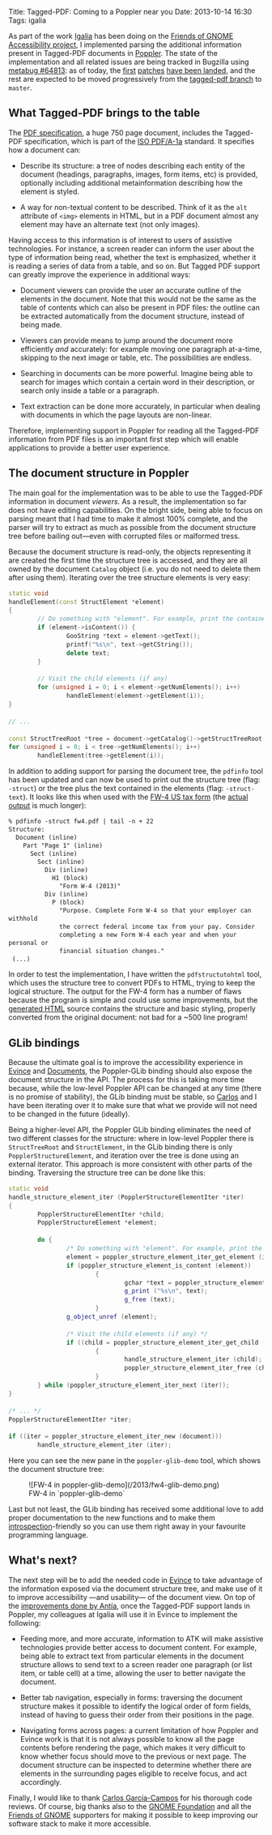 Title: Tagged-PDF: Coming to a Poppler near you
Date: 2013-10-14 16:30
Tags: igalia

As part of the work [Igalia](http://igalia.com) has been doing on the [Friends of GNOME
Accessibility project](http://www.gnome.org/news/2013/02/call-for-bids-for-gnome-accessibility-work/),
I implemented parsing the additional
information present in Tagged-PDF documents in
[Poppler](http://poppler.freedesktop.org/). The state of the implementation
and all related issues are being tracked in Bugzilla using [metabug
\#64813](https://bugs.freedesktop.org/show_bug.cgi?id=64813): as of today, the
[first](http://cgit.freedesktop.org/poppler/poppler/commit/?id=e04cabd878a0fd84faa5178f423fd828d010b664)
[patches](http://cgit.freedesktop.org/poppler/poppler/commit/?id=402ee8b4e31630a42a0a38db1d39164cc5789f3c)
[have been landed](http://cgit.freedesktop.org/poppler/poppler/commit/?id=45e0fe56985f34e695c99a2f6ec1ffe14e239b9e), 
and the rest are expected to be moved progressively from
the [tagged-pdf
branch](http://cgit.freedesktop.org/poppler/poppler/log/?h=tagged-pdf)
to `master`. 


## What Tagged-PDF brings to the table

The [PDF specification](https://www.adobe.com/devnet/pdf/pdf_reference.html),
a huge 750 page document, includes the Tagged-PDF specification, which
is part of the [ISO PDF/A-1a](http://en.wikipedia.org/wiki/PDF/A#PDF.2FA-1)
standard. It specifies how a document can:

* Describe its structure: a tree of nodes describing each entity of the
  document (headings, paragraphs, images, form items, etc) is provided,
  optionally including additional metainformation describing how the
  element is styled.

* A way for non-textual content to be described. Think of it as the `alt`
  attribute of `<img>` elements in HTML, but in a PDF document almost any
  element may have an alternate text (not only images).

Having access to this information is of interest to users of assistive technologies.
For instance, a screen reader can inform the user about the type of information being read,
whether the text is emphasized, whether it is reading a series of data from a table,
and so on. But Tagged PDF support can greatly improve the experience in additional ways:

* Document viewers can provide the user an accurate outline of the elements
  in the document. Note that this would not be the same as the table of
  contents which can also be present in PDF files: the outline can be
  extracted automatically from the document structure, instead of being
  made.

* Viewers can provide means to jump around the document more efficiently
  *and* accurately: for example moving one paragraph at-a-time, skipping
  to the next image or table, etc. The possibilities are endless.

* Searching in documents can be more powerful. Imagine being able to
  search for images which contain a certain word in their description,
  or search only inside a table or a paragraph.

* Text extraction can be done more accurately, in particular when dealing
  with documents in which the page layouts are non-linear.

Therefore, implementing support in Poppler for reading all the Tagged-PDF
information from PDF files is an important first step which will enable
applications to provide a better user experience.


## The document structure in Poppler

The main goal for the implementation was to be able to use the Tagged-PDF
information in document *viewers*. As a result, the implementation so far
does not have editing capabilities. On the bright side, being able to focus
on parsing meant that I had time to make it almost 100% complete, and the
parser will try to extract as much as possible from the document structure
tree before bailing out—even with corrupted files or malformed tress.

Because the document structure is read-only, the objects representing it
are created the first time the structure tree is accessed, and they are
all owned by the document `Catalog` object (i.e. you do not need to delete
them after using them). Iterating over the tree structure elements is
very easy:

```cpp
static void
handleElement(const StructElement *element)
{
        // Do something with "element". For example, print the contained text.
        if (element->isContent()) {
                GooString *text = element->getText();
                printf("%s\n", text->getCString());
                delete text;
        }

        // Visit the child elements (if any)
        for (unsigned i = 0; i < element->getNumElements(); i++)
                handleElement(element->getElement(i));
}

// ...

const StructTreeRoot *tree = document->getCatalog()->getStructTreeRoot();
for (unsigned i = 0; i < tree->getNumElements(); i++)
        handleElement(tree->getElement(i));
```

In addition to adding support for parsing the document tree, the `pdfinfo`
tool has been updated and can now be used to print out the structure tree
(flag: `-struct`) or the tree plus the text contained in the elements
(flag: `-struct-text`). It looks like this when used with the [FW-4 US
tax form](http://www.irs.gov/pub/irs-pdf/fw4.pdf) (the [actual
output](/2013/fw4-struct-text.txt) is much longer):

```
% pdfinfo -struct fw4.pdf | tail -n + 22
Structure:
  Document (inline)
    Part "Page 1" (inline)
      Sect (inline)
        Sect (inline)
          Div (inline)
            H1 (block)
              "Form W-4 (2013)"
          Div (inline)
            P (block)
              "Purpose. Complete Form W-4 so that your employer can withhold
              the correct federal income tax from your pay. Consider
              completing a new Form W-4 each year and when your personal or
              financial situation changes."
 (...)
```

In order to test the implementation, I have written the `pdfstructutohtml`
tool, which uses the structure tree to convert PDFs to HTML, trying to
keep the logical structure. The output for the FW-4 form has a number of
flaws because the program is simple and could use some improvements, but
the [generated HTML](/2013/fw4-pdfstruct.html) source contains the structure
and basic styling, properly converted from the original document: not
bad for a ~500 line program!


## GLib bindings

Because the ultimate goal is to improve the accessibility experience in
[Evince](https://projects.gnome.org/evince/) and
[Documents](https://wiki.gnome.org/Apps/Documents), the Poppler-GLib binding
should also expose the document structure in the API. The process for this
is taking more time because, while the low-level Poppler API can be changed
at any time (there is no promise of stability), the GLib binding must be
stable, so [Carlos](http://blogs.igalia.com/carlosgc/) and I have been
iterating over it to make sure that what we provide will not need to be
changed in the future (ideally).

Being a higher-level API, the Poppler GLib binding eliminates the need of
two different classes for the structure: where in low-level Poppler there is
`StructTreeRoot` and `StructElement`, in the GLib binding there is only
`PopplerStructureElement`, and iteration over the tree is done using an
external iterator. This approach is more consistent with other parts of
the binding. Traversing the structure tree can be done like this:

```cpp
static void
handle_structure_element_iter (PopplerStructureElementIter *iter)
{
        PopplerStructureElementIter *child;
        PopplerStructureElement *element;

        do {
                /* Do something with "element". For example, print the contained text */
                element = poppler_structure_element_iter_get_element (iter);
                if (poppler_structure_element_is_content (element))
                        {
                                gchar *text = poppler_structure_element_get_text (element);
                                g_print ("%s\n", text);
                                g_free (text);
                        }
                g_object_unref (element);

                /* Visit the child elements (if any) */
                if ((child = poppler_structure_element_iter_get_child (iter)))
                        {
                                handle_structure_element_iter (child);
                                poppler_structure_element_iter_free (child);
                        }
        } while (poppler_structure_element_iter_next (iter));
}

/* ... */
PopplerStructureElementIter *iter;

if ((iter = poppler_structure_element_iter_new (document)))
        handle_structure_element_iter (iter);
```

Here you can see the new pane in the `poppler-glib-demo` tool, which
shows the document structure tree:

<figure class="image">
  ![FW-4 in poppler-glib-demo](/2013/fw4-glib-demo.png)
  <figcaption>FW-4 in `poppler-glib-demo`</figcaption>
</figure>

Last but not least, the GLib binding has received some additional love
to add proper documentation to the new functions and to make them
[introspection](https://wiki.gnome.org/GObjectIntrospection)-friendly
so you can use them right away in your favourite programming language.


## What's next?

The next step will be to add the needed code in
[Evince](https://projects.gnome.org/evince/) to take advantage of the
information exposed via the document structure tree, and make use of it
to improve accessibility —and usability— of the document view. On top
of the [improvements done by Antía](http://blogs.igalia.com/apuentes/2013/09/04/15/),
once the Tagged-PDF support lands in Poppler, my colleagues at Igalia
will use it in Evince to implement the following:

* Feeding more, and more accurate, information to ATK will make assistive
  technologies provide better access to document content. For example,
  being able to extract text from particular elements in the document
  structure allows to send text to a screen reader one paragraph (or
  list item, or table cell) at a time, allowing the user to better
  navigate the document.

* Better tab navigation, especially in forms: traversing the document
  structure makes it possible to identify the logical order of form fields, instead
  of having to guess their order from their positions in the page.

* Navigating forms across pages: a current limitation of how Poppler and
  Evince work is that it is not always possible to know all the page
  contents before rendering the page, which makes it very difficult to know
  whether focus should move to the previous or next page. The document
  structure can be inspected to determine whether there are elements in the
  surrounding pages eligible to receive focus, and act accordingly.

Finally, I would like to thank [Carlos
García-Campos](http://blogs.igalia.com/carlosgc/) for his thorough code
reviews. Of course, big thanks also to the [GNOME
Foundation](http://www.gnome.org/foundation/) and all the [Friends of
GNOME](http://www.gnome.org/friends/) supporters for making it possible
to keep improving our software stack to make it more accessible.
